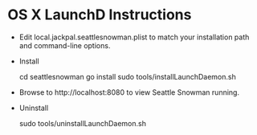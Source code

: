 OS X LaunchD Instructions
=========================

 + Edit local.jackpal.seattlesnowman.plist to match your installation path and
   command-line options.

 + Install

   cd seattlesnowman
   go install
   sudo tools/installLaunchDaemon.sh

 + Browse to http://localhost:8080 to view Seattle Snowman running.

 + Uninstall

   sudo tools/uninstallLaunchDaemon.sh
